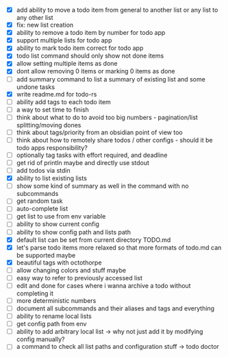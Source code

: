 - [x] add ability to move a todo item from general to another list or any list to any other list
- [x] fix: new list creation
- [x] ability to remove a todo item by number for todo app
- [x] support multiple lists for todo app
- [x] ability to mark todo item correct for todo app
- [x] todo list command should only show not done items
- [x] allow setting multiple items as done
- [x] dont allow removing 0 items or marking 0 items as done
- [ ] add summary command to list a summary of existing list and some undone tasks
- [x] write readme.md for todo-rs
- [ ] ability add tags to each todo item
- [ ] a way to set time to finish
- [ ] think about what to do to avoid too big numbers - pagination/list splitting/moving dones
- [ ] think about tags/priority from an obsidian point of view too
- [ ] think about how to remotely share todos / other configs - should it be todo apps responsibility?
- [ ] optionally tag tasks with effort required, and deadline
- [ ] get rid of println maybe and directly use stdout
- [ ] add todos via stdin
- [x] ability to list existing lists
- [ ] show some kind of summary as well in the command with no subcommands
- [ ] get random task
- [ ] auto-complete list
- [ ] get list to use from env variable
- [ ] ability to show current config
- [ ] ability to show config path and lists path
- [x] default list can be set from current directory TODO.md
- [x] let's parse todo items more relaxed so that more formats of todo.md can be supported maybe
- [x] beautiful tags with octothorpe
- [ ] allow changing colors and stuff maybe
- [ ] easy way to refer to previously accessed list
- [ ] edit and done for cases where i wanna archive a todo without completing it
- [ ] more deterministic numbers
- [ ] document all subcommands and their aliases and tags and everything
- [ ] ability to rename local lists
- [ ] get config path from env
- [ ] ability to add arbitrary local list -> why not just add it by modifying config manually?
- [ ] a command to check all list paths and configuration stuff -> todo doctor